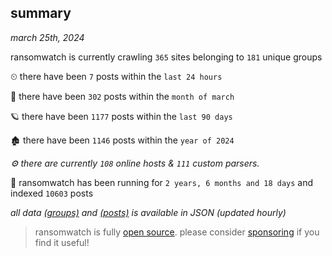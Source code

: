 
## summary
_march 25th, 2024_

ransomwatch is currently crawling `365` sites belonging to `181` unique groups

⏲ there have been `7` posts within the `last 24 hours`

🦈 there have been `302` posts within the `month of march`

🪐 there have been `1177` posts within the `last 90 days`

🏚 there have been `1146` posts within the `year of 2024`

_⚙️ there are currently `108` online hosts & `111` custom parsers._

🦕 ransomwatch has been running for `2 years, 6 months and 18 days` and indexed `10603` posts

_all data  [(groups)](http://ransomwhat.telemetry.ltd/groups) and [(posts)](http://ransomwhat.telemetry.ltd/posts) is available in JSON (updated hourly)_

> ransomwatch is fully [open source](https://github.com/joshhighet/ransomwatch#ransomwatch--). please consider [sponsoring](https://github.com/sponsors/joshhighet) if you find it useful!
